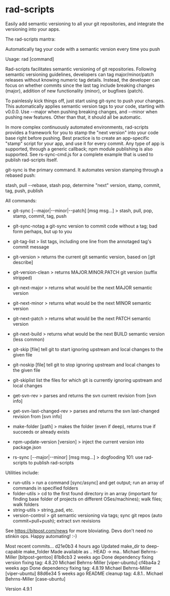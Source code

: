 # rad-scripts
Easily add semantic versioning to all your git repositories, and integrate the versioning into your apps.

The rad-scripts mantra:

   Automatically tag your code with a semantic version every time you push

Usage: rad [command]

Rad-scripts facilitates semantic versioning of git repositories.
Following semantic versioning guidelines, developers can tag 
major/minor/patch releases without knowing numeric tag details.
Instead, the developer can focus on whether commits since the last tag 
include breaking changes (major), addition of new functionality (minor), 
or bugfixes (patch).  

To painlessly kick things off, just start using git-sync to push your changes.
This automatically applies semantic version tags to your code, starting with v0.0.0.
Use --major when pushing breaking changes, and --minor when pushing new features.
Other than that, it should all be automatic.

In more complex continuously automated environments, rad-scripts provides a framework
for you to stamp the "next version" into your code base right before pushing.
Best practice is to create an app-specific "stamp" script for your app, and use it for every commit.
Any type of app is supported, through a generic callback; npm module publishing is also supported.
See rs-sync-cmd.js for a complete example that is used to publish rad-scripts itself.

git-sync is the primary command.  It automates version stamping through a rebased push:

  stash, pull --rebase, stash pop, determine "next" version, stamp, commit, tag, push, publish

All commands:

* git-sync                   [--major|--minor|--patch] [msg msg...] > stash, pull, pop, stamp, commit, tag, push
* git-sync-notag             a git-sync version to commit code without a tag; bad form perhaps, but up to you

* git-tag-list               > list tags, including one line from the annotaged tag's commit message
* git-version                > returns the current git semantic version, based on [git describe]
* git-version-clean          > returns MAJOR.MINOR.PATCH git version (suffix stripped)

* git-next-major             > returns what would be the next MAJOR semantic version
* git-next-minor             > returns what would be the next MINOR semantic version
* git-next-patch             > returns what would be the next PATCH semantic version
* git-next-build             > returns what would be the next BUILD semantic version (less common)

* git-skip                   [file] tell git to start ignoring upstream and local changes to the given file
* git-noskip                 [file] tell git to stop ignoring upstream and local changes to the given file
* git-skiplist               list the files for which git is currently ignoring upstream and local changes

* get-svn-rev                > parses and returns the svn current revision from [svn info]
* get-svn-last-changed-rev   > parses and returns the svn last-changed revision from [svn info]

* make-folder                [path] > makes the folder (even if deep), returns true if succeeds or already exists

* npm-update-version         [version] > inject the current version into package.json
* rs-sync                    [--major|--minor] [msg msg...] > dogfooding 101: use rad-scripts to publish rad-scripts

Utilities include:

* run-utils           > run a command [sync/async] and get output; run an array of commands in specified folders
* folder-utils        > cd to the first found directory in an array (important for finding base folder of projects on different OSes/machines); walk files; walk folders
* string-utils        > string_pad, etc.
* version-control     > git semantic versioning via tags; sync git repos (auto commit+pull+push); extract svn revisions

See https://bitpost.com/news for more bloviating.  Devs don't need no stinkin ops.   Happy automating!  :-)


Most recent commits...
d21e0b3  4 hours ago Updated make_dir to deep-capable make_folder Made available as .. HEAD -> ma.. Michael Behrns-Miller [bitpost-gentoo]
81b8cb3  2 weeks ago Done dependency fixing version fixing                              tag: 4.8.20 Michael Behrns-Miller [viper-ubuntu]
cf4ba4a  2 weeks ago Done dependency fixing                                             tag: 4.8.19 Michael Behrns-Miller [viper-ubuntu]
88d6e34  5 weeks ago README cleanup                                                    tag: 4.8.1.. Michael Behrns-Miller [case-ubuntu]

Version 4.9.1
